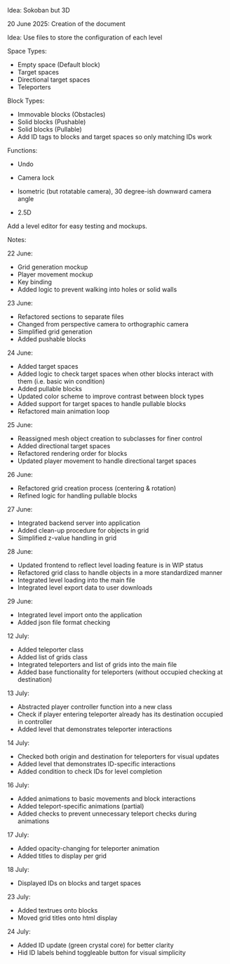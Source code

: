 Idea: Sokoban but 3D

20 June 2025: Creation of the document

Idea: Use files to store the configuration of each level

Space Types:
- Empty space (Default block)
- Target spaces
- Directional target spaces
- Teleporters

Block Types:
- Immovable blocks (Obstacles)
- Solid blocks (Pushable)
- Solid blocks (Pullable)
- Add ID tags to blocks and target spaces so only matching IDs work

Functions:
- Undo

- Camera lock
- Isometric (but rotatable camera), 30 degree-ish downward camera angle
- 2.5D

Add a level editor for easy testing and mockups.

Notes:

22 June: 
- Grid generation mockup
- Player movement mockup
- Key binding
- Added logic to prevent walking into holes or solid walls

23 June:
- Refactored sections to separate files
- Changed from perspective camera to orthographic camera
- Simplified grid generation
- Added pushable blocks

24 June:
- Added target spaces
- Added logic to check target spaces when other blocks interact with them (i.e. basic win condition)
- Added pullable blocks
- Updated color scheme to improve contrast between block types
- Added support for target spaces to handle pullable blocks
- Refactored main animation loop

25 June:
- Reassigned mesh object creation to subclasses for finer control
- Added directional target spaces
- Refactored rendering order for blocks
- Updated player movement to handle directional target spaces

26 June:
- Refactored grid creation process (centering & rotation)
- Refined logic for handling pullable blocks

27 June:
- Integrated backend server into application
- Added clean-up procedure for objects in grid
- Simplified z-value handling in grid

28 June:
- Updated frontend to reflect level loading feature is in WIP status
- Refactored grid class to handle objects in a more standardized manner
- Integrated level loading into the main file
- Integrated level export data to user downloads

29 June:
- Integrated level import onto the application
- Added json file format checking

12 July:
- Added teleporter class
- Added list of grids class
- Integrated teleporters and list of grids into the main file
- Added base functionality for teleporters (without occupied checking at destination)

13 July:
- Abstracted player controller function into a new class
- Check if player entering teleporter already has its destination occupied in controller
- Added level that demonstrates teleporter interactions

14 July:
- Checked both origin and destination for teleporters for visual updates
- Added level that demonstrates ID-specific interactions
- Added condition to check IDs for level completion

16 July:
- Added animations to basic movements and block interactions
- Added teleport-specific animations (partial)
- Added checks to prevent unnecessary teleport checks during animations

17 July:
- Added opacity-changing for teleporter animation
- Added titles to display per grid

18 July:
- Displayed IDs on blocks and target spaces

23 July:
- Added textrues onto blocks
- Moved grid titles onto html display

24 July:
- Added ID update (green crystal core) for better clarity
- Hid ID labels behind toggleable button for visual simplicity
